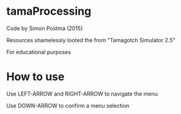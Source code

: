 # tamaProcessing

Code by Simon Postma (2015)

Resources shamelessly looted the  from "Tamagotch Simulator 2.5"

For educational purposes

# How to use

Use LEFT-ARROW and RIGHT-ARROW to navigate the menu

Use DOWN-ARROW to confirm a menu selection